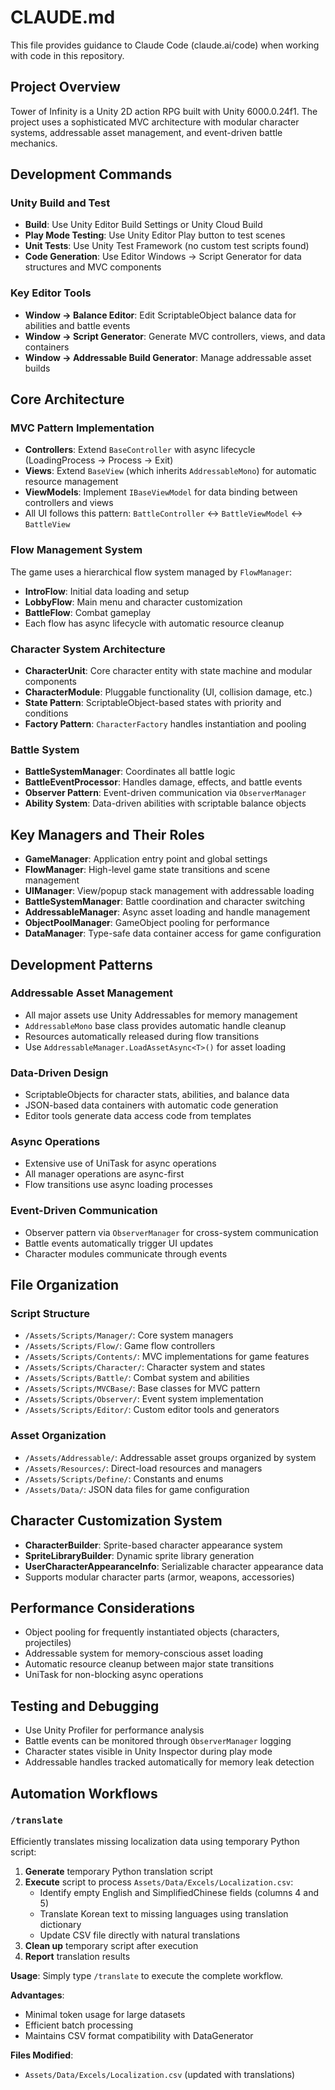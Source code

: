 # CLAUDE.md

This file provides guidance to Claude Code (claude.ai/code) when working with code in this repository.

## Project Overview

Tower of Infinity is a Unity 2D action RPG built with Unity 6000.0.24f1. The project uses a sophisticated MVC architecture with modular character systems, addressable asset management, and event-driven battle mechanics.

## Development Commands

### Unity Build and Test
- **Build**: Use Unity Editor Build Settings or Unity Cloud Build
- **Play Mode Testing**: Use Unity Editor Play button to test scenes
- **Unit Tests**: Use Unity Test Framework (no custom test scripts found)
- **Code Generation**: Use Editor Windows → Script Generator for data structures and MVC components

### Key Editor Tools
- **Window → Balance Editor**: Edit ScriptableObject balance data for abilities and battle events
- **Window → Script Generator**: Generate MVC controllers, views, and data containers
- **Window → Addressable Build Generator**: Manage addressable asset builds

## Core Architecture

### MVC Pattern Implementation
- **Controllers**: Extend `BaseController` with async lifecycle (LoadingProcess → Process → Exit)
- **Views**: Extend `BaseView` (which inherits `AddressableMono`) for automatic resource management
- **ViewModels**: Implement `IBaseViewModel` for data binding between controllers and views
- All UI follows this pattern: `BattleController` ↔ `BattleViewModel` ↔ `BattleView`

### Flow Management System
The game uses a hierarchical flow system managed by `FlowManager`:
- **IntroFlow**: Initial data loading and setup
- **LobbyFlow**: Main menu and character customization
- **BattleFlow**: Combat gameplay
- Each flow has async lifecycle with automatic resource cleanup

### Character System Architecture
- **CharacterUnit**: Core character entity with state machine and modular components
- **CharacterModule**: Pluggable functionality (UI, collision damage, etc.)
- **State Pattern**: ScriptableObject-based states with priority and conditions
- **Factory Pattern**: `CharacterFactory` handles instantiation and pooling

### Battle System
- **BattleSystemManager**: Coordinates all battle logic
- **BattleEventProcessor**: Handles damage, effects, and battle events
- **Observer Pattern**: Event-driven communication via `ObserverManager`
- **Ability System**: Data-driven abilities with scriptable balance objects

## Key Managers and Their Roles

- **GameManager**: Application entry point and global settings
- **FlowManager**: High-level game state transitions and scene management
- **UIManager**: View/popup stack management with addressable loading
- **BattleSystemManager**: Battle coordination and character switching
- **AddressableManager**: Async asset loading and handle management
- **ObjectPoolManager**: GameObject pooling for performance
- **DataManager**: Type-safe data container access for game configuration

## Development Patterns

### Addressable Asset Management
- All major assets use Unity Addressables for memory management
- `AddressableMono` base class provides automatic handle cleanup
- Resources automatically released during flow transitions
- Use `AddressableManager.LoadAssetAsync<T>()` for asset loading

### Data-Driven Design
- ScriptableObjects for character stats, abilities, and balance data
- JSON-based data containers with automatic code generation
- Editor tools generate data access code from templates

### Async Operations
- Extensive use of UniTask for async operations
- All manager operations are async-first
- Flow transitions use async loading processes

### Event-Driven Communication
- Observer pattern via `ObserverManager` for cross-system communication
- Battle events automatically trigger UI updates
- Character modules communicate through events

## File Organization

### Script Structure
- `/Assets/Scripts/Manager/`: Core system managers
- `/Assets/Scripts/Flow/`: Game flow controllers
- `/Assets/Scripts/Contents/`: MVC implementations for game features
- `/Assets/Scripts/Character/`: Character system and states
- `/Assets/Scripts/Battle/`: Combat system and abilities
- `/Assets/Scripts/MVCBase/`: Base classes for MVC pattern
- `/Assets/Scripts/Observer/`: Event system implementation
- `/Assets/Scripts/Editor/`: Custom editor tools and generators

### Asset Organization
- `/Assets/Addressable/`: Addressable asset groups organized by system
- `/Assets/Resources/`: Direct-load resources and managers
- `/Assets/Scripts/Define/`: Constants and enums
- `/Assets/Data/`: JSON data files for game configuration

## Character Customization System
- **CharacterBuilder**: Sprite-based character appearance system
- **SpriteLibraryBuilder**: Dynamic sprite library generation
- **UserCharacterAppearanceInfo**: Serializable character appearance data
- Supports modular character parts (armor, weapons, accessories)

## Performance Considerations
- Object pooling for frequently instantiated objects (characters, projectiles)
- Addressable system for memory-conscious asset loading
- Automatic resource cleanup between major state transitions
- UniTask for non-blocking async operations

## Testing and Debugging
- Use Unity Profiler for performance analysis
- Battle events can be monitored through `ObserverManager` logging
- Character states visible in Unity Inspector during play mode
- Addressable handles tracked automatically for memory leak detection

## Automation Workflows

### `/translate`
Efficiently translates missing localization data using temporary Python script:

1. **Generate** temporary Python translation script
2. **Execute** script to process `Assets/Data/Excels/Localization.csv`:
   - Identify empty English and SimplifiedChinese fields (columns 4 and 5)
   - Translate Korean text to missing languages using translation dictionary
   - Update CSV file directly with natural translations
3. **Clean up** temporary script after execution
4. **Report** translation results

**Usage**: Simply type `/translate` to execute the complete workflow.

**Advantages**:
- Minimal token usage for large datasets
- Efficient batch processing
- Maintains CSV format compatibility with DataGenerator

**Files Modified**:
- `Assets/Data/Excels/Localization.csv` (updated with translations)